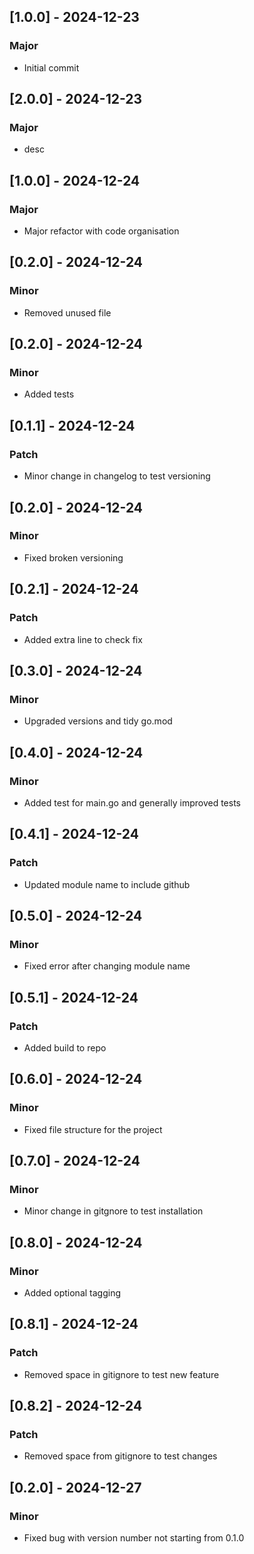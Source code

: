 
## [1.0.0] - 2024-12-23
### Major
- Initial commit

## [2.0.0] - 2024-12-23
### Major
- desc

## [1.0.0] - 2024-12-24
### Major
- Major refactor with code organisation

## [0.2.0] - 2024-12-24
### Minor
- Removed unused file

## [0.2.0] - 2024-12-24
### Minor
- Added tests

## [0.1.1] - 2024-12-24
### Patch
- Minor change in changelog to test versioning

## [0.2.0] - 2024-12-24
### Minor
- Fixed broken versioning

## [0.2.1] - 2024-12-24
### Patch
- Added extra line to check fix

## [0.3.0] - 2024-12-24
### Minor
- Upgraded versions and tidy go.mod

## [0.4.0] - 2024-12-24
### Minor
- Added test for main.go and generally improved tests

## [0.4.1] - 2024-12-24
### Patch
- Updated module name to include github

## [0.5.0] - 2024-12-24
### Minor
- Fixed error after changing module name

## [0.5.1] - 2024-12-24
### Patch
- Added build to repo

## [0.6.0] - 2024-12-24
### Minor
- Fixed file structure for the project

## [0.7.0] - 2024-12-24
### Minor
- Minor change in gitgnore to test installation

## [0.8.0] - 2024-12-24
### Minor
- Added optional tagging

## [0.8.1] - 2024-12-24
### Patch
- Removed space in gitignore to test new feature

## [0.8.2] - 2024-12-24
### Patch
- Removed space from gitignore to test changes

## [0.2.0] - 2024-12-27
### Minor
- Fixed bug with version number not starting from 0.1.0
